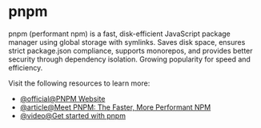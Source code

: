 # pnpm

pnpm (performant npm) is a fast, disk-efficient JavaScript package manager using global storage with symlinks. Saves disk space, ensures strict package.json compliance, supports monorepos, and provides better security through dependency isolation. Growing popularity for speed and efficiency.

Visit the following resources to learn more:

- [@official@PNPM Website](https://pnpm.io)
- [@article@Meet PNPM: The Faster, More Performant NPM](https://blog.bitsrc.io/pnpm-javascript-package-manager-4b5abd59dc9)
- [@video@Get started with pnpm](https://www.youtube.com/watch?v=MvbReZDSKHI)
